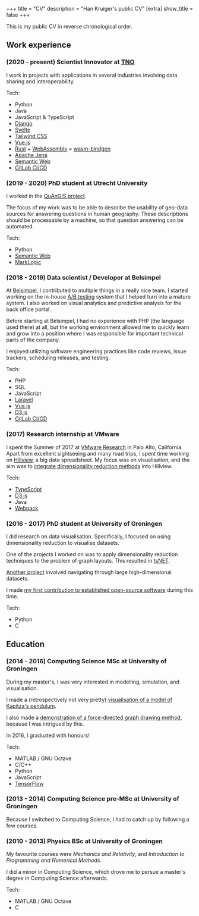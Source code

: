 +++
title = "CV"
description = "Han Kruiger's public CV"
[extra]
show_title = false
+++

This is my public CV in reverse chronological order.

## Work experience

### (2020 - present) Scientist Innovator at [TNO](https://www.tno.nl/)
I work in projects with applications in several industries involving data sharing and interoperability.

Tech:
- Python
- Java
- JavaScript & TypeScript
- [Django](https://www.djangoproject.com)
- [Svelte](https://svelte.dev/)
- [Tailwind CSS](https://tailwindcss.com)
- [Vue.js](https://vuejs.org/)
- [Rust](https://www.rust-lang.org/) + [WebAssembly](https://webassembly.org/) = [wasm-bindgen](https://github.com/rustwasm/wasm-bindgen)
- [Apache Jena](https://jena.apache.org)
- [Semantic Web](https://en.wikipedia.org/wiki/Semantic_Web)
- [GitLab CI/CD](https://docs.gitlab.com/ee/ci/)

### (2019 - 2020) PhD student at Utrecht University
I worked in the [QuAnGIS project](https://www.questionbasedanalysis.com/).

The focus of my work was to be able to describe the usability of geo-data sources for answering questions in human geography.
These descriptions should be processable by a machine, so that question answering can be automated.

Tech:
- Python
- [Semantic Web](https://en.wikipedia.org/wiki/Semantic_Web)
- [MarkLogic](https://en.wikipedia.org/wiki/MarkLogic_Server)

### (2018 - 2019) Data scientist / Developer at Belsimpel
At [Belsimpel](https://www.belsimpel.nl/), I contributed to multiple things in a really nice team.
I started working on the in-house [A/B testing](https://en.wikipedia.org/wiki/A/B_testing) system that I helped turn into a mature system.
I also worked on visual analytics and predictive analysis for the back office portal.

Before starting at Belsimpel, I had no experience with PHP (the language used there) at all, but the working environment allowed me to quickly learn and grow into a position where I was responsible for important technical parts of the company.

I enjoyed utilizing software engineering practices like code reviews, issue trackers, scheduling releases, and testing.

Tech:
- PHP
- SQL
- JavaScript
- [Laravel](https://laravel.com/)
- [Vue.js](https://vuejs.org/)
- [D3.js](https://d3js.org/)
- [GitLab CI/CD](https://docs.gitlab.com/ee/ci/)

### (2017) Research internship at VMware
I spent the Summer of 2017 at [VMware Research](https://research.vmware.com/) in Palo Alto, California.
Apart from excellent sightseeing and many road trips, I spent time working on [Hillview](https://research.vmware.com/projects/hillview), a big data spreadsheet.
My focus was on visualisation, and the aim was to [integrate dimensionality reduction methods](https://github.com/vmware/hillview/pull/154) into Hillview.

Tech:
- [TypeScript](https://www.typescriptlang.org/)
- [D3.js](https://d3js.org/)
- Java
- [Webpack](https://webpack.js.org/)

### (2016 - 2017) PhD student at University of Groningen
I did research on data visualisation.
Specifically, I focused on using dimensionality reduction to visualise datasets.

One of the projects I worked on was to apply dimensionality reduction techniques to the problem of graph layouts.
This resulted in [tsNET](https://doi.org/10.1111/cgf.13187).

[Another project](http://www.staff.science.uu.nl/~telea001/InfoVis/PNIELD) involved navigating through large high-dimensional datasets.

I made [my first contribution to established open-source software](https://gitlab.com/graphviz/graphviz/merge_requests/1171) during this time.

Tech:
- Python
- C

## Education

### (2014 - 2016) Computing Science MSc at University of Groningen
During my master's, I was very interested in modelling, simulation, and visualisation.

I made a (retrospectively not very pretty) [visualisation of a model of Kapitza's pendulum](https://demos.hankruiger.com/inverted-pendulum/).

I also made a [demonstration of a force-directed graph drawing method](https://demos.hankruiger.com/graph-editor/), because I was intrigued by this.

In 2016, I graduated with honours!

Tech:
- MATLAB / GNU Octave
- C/C++
- Python
- JavaScript
- [TensorFlow](https://www.tensorflow.org/)

### (2013 - 2014) Computing Science pre-MSc at University of Groningen
Because I switched to Computing Science, I had to catch up by following a few courses.

### (2010 - 2013) Physics BSc at University of Groningen
My favourite courses were *Mechanics and Relativity*, and *Introduction to Programming and Numerical Methods*.

I did a minor in Computing Science, which drove me to persue a master's degree in Computing Science afterwards.

Tech:
- MATLAB / GNU Octave
- C
